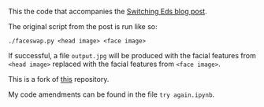 This the code that accompanies the [Switching Eds blog post](http://matthewearl.github.io/2015/07/28/switching-eds-with-python/).

The original script from the post is run like so:

    ./faceswap.py <head image> <face image>

If successful, a file `output.jpg` will be produced with the facial features
from `<head image>` replaced with the facial features from `<face image>`.

This is a fork of [this](https://github.com/matthewearl/faceswap) repository.  

My code amendments can be found in the file `try again.ipynb`.
